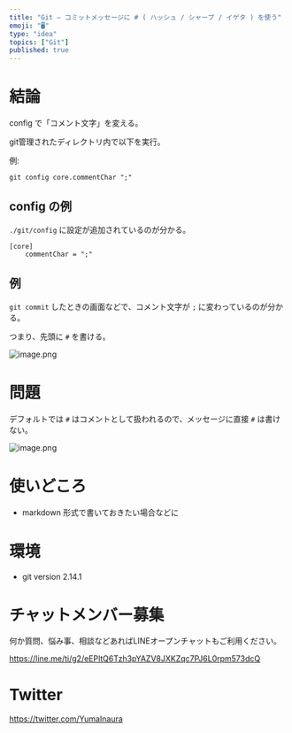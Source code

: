 ```yaml
---
title: "Git — コミットメッセージに # ( ハッシュ / シャープ / イゲタ ) を使う"
emoji: "🖥"
type: "idea"
topics: ["Git"]
published: true
---
```


# 結論

config で「コメント文字」を変える。

git管理されたディレクトリ内で以下を実行。

例:

`git config core.commentChar ";"`

## config の例

`./git/config` に設定が追加されているのが分かる。

```
[core]
	commentChar = ";"
```

## 例

`git commit` したときの画面などで、コメント文字が `;` に変わっているのが分かる。

つまり、先頭に `#` を書ける。

![image.png](https://qiita-image-store.s3.amazonaws.com/0/89618/2c120e3a-4b02-8b9c-028a-858987b8ed48.png)



# 問題

デフォルトでは `#` はコメントとして扱われるので、メッセージに直接 `#` は書けない。

![image.png](https://qiita-image-store.s3.amazonaws.com/0/89618/aa022c42-51f7-c084-cb65-27cea050c080.png)

# 使いどころ

- markdown 形式で書いておきたい場合などに
 
# 環境

- git version 2.14.1









<!-- Update From Qiita API -->

# チャットメンバー募集


何か質問、悩み事、相談などあればLINEオープンチャットもご利用ください。

https://line.me/ti/g2/eEPltQ6Tzh3pYAZV8JXKZqc7PJ6L0rpm573dcQ





# Twitter


https://twitter.com/YumaInaura


<!-- Update From Qiita API -->


